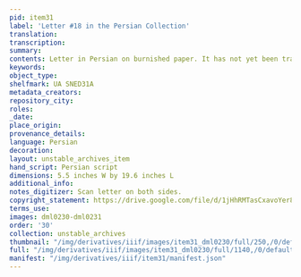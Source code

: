 ```yaml
---
pid: item31
label: 'Letter #18 in the Persian Collection'
translation:
transcription:
summary:
contents: Letter in Persian on burnished paper. It has not yet been translated.
keywords:
object_type:
shelfmark: UA SNED31A
metadata_creators:
repository_city:
roles:
_date:
place_origin:
provenance_details:
language: Persian
decoration:
layout: unstable_archives_item
hand_script: Persian script
dimensions: 5.5 inches W by 19.6 inches L
additional_info:
notes_digitizer: Scan letter on both sides.
copyright_statement: https://drive.google.com/file/d/1jHhRMTasCxavoYer89Wn8_Xn65nL0sW0/view?usp=sharing
terms_use:
images: dml0230-dml0231
order: '30'
collection: unstable_archives
thumbnail: "/img/derivatives/iiif/images/item31_dml0230/full/250,/0/default.jpg"
full: "/img/derivatives/iiif/images/item31_dml0230/full/1140,/0/default.jpg"
manifest: "/img/derivatives/iiif/item31/manifest.json"
---
```


